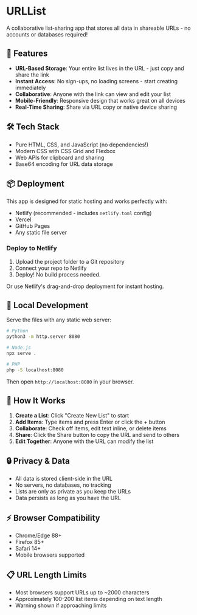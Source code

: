 # URLList

A collaborative list-sharing app that stores all data in shareable URLs - no accounts or databases required!

## 🚀 Features

- **URL-Based Storage**: Your entire list lives in the URL - just copy and share the link
- **Instant Access**: No sign-ups, no loading screens - start creating immediately  
- **Collaborative**: Anyone with the link can view and edit your list
- **Mobile-Friendly**: Responsive design that works great on all devices
- **Real-Time Sharing**: Share via URL copy or native device sharing

## 🛠 Tech Stack

- Pure HTML, CSS, and JavaScript (no dependencies!)
- Modern CSS with CSS Grid and Flexbox
- Web APIs for clipboard and sharing
- Base64 encoding for URL data storage

## 📦 Deployment

This app is designed for static hosting and works perfectly with:

- Netlify (recommended - includes `netlify.toml` config)
- Vercel
- GitHub Pages  
- Any static file server

### Deploy to Netlify

1. Upload the project folder to a Git repository
2. Connect your repo to Netlify
3. Deploy! No build process needed.

Or use Netlify's drag-and-drop deployment for instant hosting.

## 🔧 Local Development

Serve the files with any static web server:

```bash
# Python
python3 -m http.server 8080

# Node.js
npx serve .

# PHP
php -S localhost:8080
```

Then open `http://localhost:8080` in your browser.

## 📱 How It Works

1. **Create a List**: Click "Create New List" to start
2. **Add Items**: Type items and press Enter or click the + button
3. **Collaborate**: Check off items, edit text inline, or delete items
4. **Share**: Click the Share button to copy the URL and send to others
5. **Edit Together**: Anyone with the URL can modify the list

## 🔒 Privacy & Data

- All data is stored client-side in the URL
- No servers, no databases, no tracking
- Lists are only as private as you keep the URLs
- Data persists as long as you have the URL

## ⚡ Browser Compatibility

- Chrome/Edge 88+
- Firefox 85+  
- Safari 14+
- Mobile browsers supported

## 📋 URL Length Limits

- Most browsers support URLs up to ~2000 characters
- Approximately 100-200 list items depending on text length
- Warning shown if approaching limits